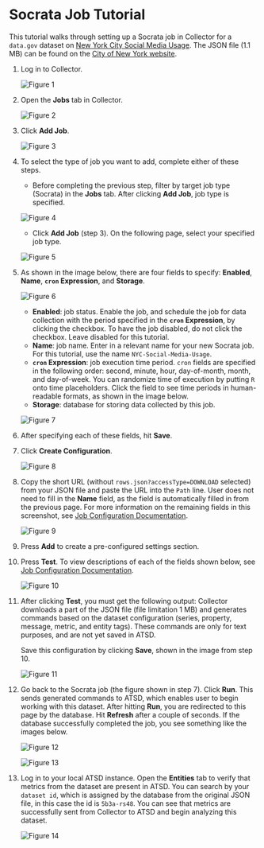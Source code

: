 # Socrata Job Tutorial

This tutorial walks through setting up a Socrata job in Collector for a `data.gov` dataset on [New York City Social Media Usage](https://catalog.data.gov/dataset/nyc-social-media-usage-555a2).
The JSON file (1.1 MB) can be found on the [City of New York website](https://data.cityofnewyork.us/api/views/5b3a-rs48/rows.json?accessType=DOWNLOAD).

1. Log in to Collector.

   ![Figure 1](./images/Figure1.png)

2. Open the **Jobs** tab in Collector.

   ![Figure 2](./images/Figure2.png)

3. Click **Add Job**.

   ![Figure 3](./images/Figure3.png)

4. To select the type of job you want to add, complete either of these steps.

   * Before completing the previous step, filter by target job type (Socrata) in the **Jobs** tab. After clicking **Add Job**, job type is specified.

   ![Figure 4](./images/Figure4.png)

   * Click **Add Job** (step 3). On the following page, select your specified job type.

   ![Figure 5](./images/Figure5.png)

5. As shown in the image below, there are four fields to specify: **Enabled**, **Name**, **`cron` Expression**, and **Storage**.

   ![Figure 6](./images/Figure6.png)

   * **Enabled**: job status. Enable the job, and schedule the job for data collection with the period specified in the **`cron` Expression**, by clicking the checkbox. To
      have the job disabled, do not click the checkbox. Leave disabled for this tutorial.
   * **Name**: job name. Enter in a relevant name for your new Socrata job. For this tutorial, use the name `NYC-Social-Media-Usage`.
   * **`cron` Expression**: job execution time period. `cron` fields are specified in the following order: second, minute, hour, day-of-month, month, and day-of-week. You can randomize time of execution by putting `R` onto time placeholders. Click
      the field to see time periods in human-readable formats, as shown in the image below.
   * **Storage**: database for storing data collected by this job.

   ![Figure 7](./images/Figure7.png)

6. After specifying each of these fields, hit **Save**.
7. Click **Create Configuration**.

   ![Figure 8](./images/Figure8.png)

8. Copy the short URL (without `rows.json?accessType=DOWNLOAD` selected) from your JSON file and paste the URL into the `Path` line. User does not need to fill in the **Name** field, as
   the field is automatically filled in from the previous page. For more information on the remaining fields in this screenshot, see [Job Configuration Documentation](../jobs/socrata.md#job-configuration).

   ![Figure 9](./images/Figure9.png)

9. Press **Add** to create a pre-configured settings section.
10. Press **Test**. To view descriptions of each of the fields shown below, see [Job Configuration Documentation](../jobs/socrata.md#job-configuration).

    ![Figure 10](./images/Figure10.png)

11. After clicking **Test**, you must get the following output: Collector downloads a part of the JSON file (file limitation 1 MB) and generates commands based on
    the dataset configuration (series, property, message, metric, and entity tags). These commands are only for text purposes, and are not yet saved in ATSD.

    Save this configuration by clicking **Save**, shown in the image from step 10.

    ![Figure 11](./images/Figure11.png)

12. Go back to the Socrata job (the figure shown in step 7). Click **Run**. This sends generated commands to ATSD, which enables user to begin working with this dataset.
    After hitting **Run**, you are redirected to this page by the database. Hit **Refresh** after a couple of seconds. If the database successfully completed the job, you see something like the images below.

    ![Figure 12](./images/Figure12.png)

    ![Figure 13](./images/Figure13.png)

13. Log in to your local ATSD instance. Open the **Entities** tab to verify that metrics from the dataset are present in ATSD. You can search by your `dataset id`, which
    is assigned by the database from the original JSON file, in this case the id is `5b3a-rs48`. You can see that metrics are successfully sent from Collector to ATSD and begin analyzing this dataset.

    ![Figure 14](./images/Figure14.png)
